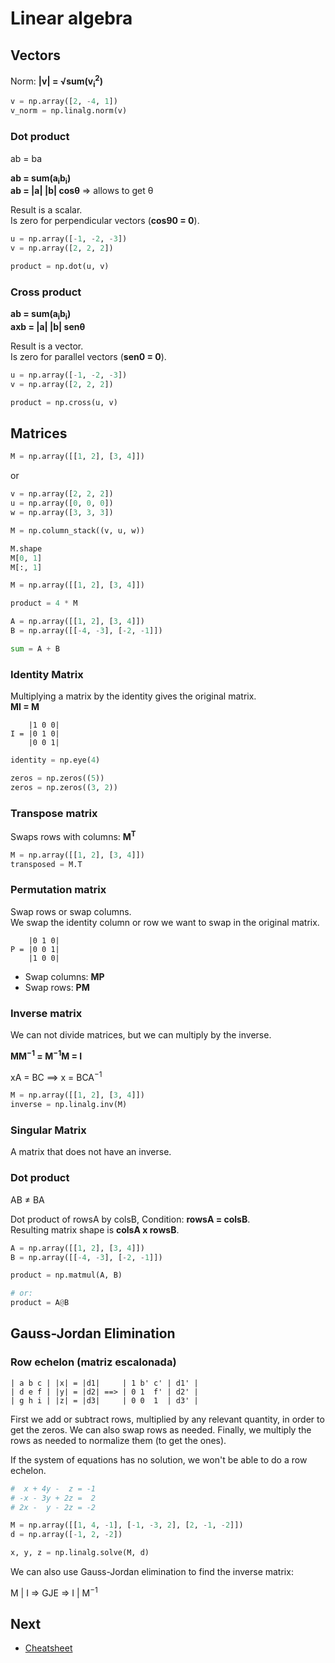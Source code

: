 # Linear algebra

## Vectors

Norm: **|v| = √sum(v<sub>i</sub><sup>2</sup>)**

```python
v = np.array([2, -4, 1])
v_norm = np.linalg.norm(v)
```


### Dot product

ab = ba

**ab = sum(a<sub>i</sub>b<sub>i</sub>)**  
**ab = |a| |b| cosθ** => allows to get θ

Result is a scalar.  
Is zero for perpendicular vectors (**cos90 = 0**).

```python
u = np.array([-1, -2, -3])
v = np.array([2, 2, 2])

product = np.dot(u, v)
```

### Cross product

**ab = sum(a<sub>i</sub>b<sub>i</sub>)**  
**axb = |a| |b| senθ**

Result is a vector.  
Is zero for parallel vectors (**sen0 = 0**).

```python
u = np.array([-1, -2, -3])
v = np.array([2, 2, 2])

product = np.cross(u, v)
```


## Matrices

```python
M = np.array([[1, 2], [3, 4]])
```

or

```python
v = np.array([2, 2, 2])
u = np.array([0, 0, 0])
w = np.array([3, 3, 3])

M = np.column_stack((v, u, w))
```

```python
M.shape
M[0, 1]
M[:, 1]
```

```python
M = np.array([[1, 2], [3, 4]])

product = 4 * M
```

```python
A = np.array([[1, 2], [3, 4]])
B = np.array([[-4, -3], [-2, -1]])

sum = A + B
```


### Identity Matrix

Multiplying a matrix by the identity gives the original matrix.  
**MI = M**

```plaintext
    |1 0 0|   
I = |0 1 0|
    |0 0 1|
```

```python
identity = np.eye(4)
```

```python
zeros = np.zeros((5))
zeros = np.zeros((3, 2))
```

### Transpose matrix

Swaps rows with columns: **M<sup>T</sup>**

```python
M = np.array([[1, 2], [3, 4]])
transposed = M.T
```

### Permutation matrix

Swap rows or swap columns.  
We swap the identity column or row we want to swap in the original matrix.

```plaintext
    |0 1 0|
P = |0 0 1|
    |1 0 0|
```
* Swap columns: **MP**
* Swap rows: **PM**


### Inverse matrix

We can not divide matrices, but we can multiply by the inverse.

**MM<sup>−1</sup> = M<sup>−1</sup>M = I**

xA = BC ==> x = BCA<sup>−1</sup>

```python
M = np.array([[1, 2], [3, 4]])
inverse = np.linalg.inv(M)
```


### Singular Matrix

A matrix that does not have an inverse.


### Dot product

AB ≠ BA

Dot product of rowsA by colsB, Condition: **rowsA = colsB**.  
Resulting matrix shape is **colsA x rowsB**.

```python
A = np.array([[1, 2], [3, 4]])
B = np.array([[-4, -3], [-2, -1]])

product = np.matmul(A, B)

# or:
product = A@B
```

## Gauss-Jordan Elimination


### Row echelon (matriz escalonada)

```
| a b c | |x| = |d1|     | 1 b' c' | d1' |
| d e f | |y| = |d2| ==> | 0 1  f' | d2' |
| g h i | |z| = |d3|     | 0 0  1  | d3' |
```

First we add or subtract rows, multiplied by any relevant quantity, in order to get the zeros. We can also swap rows as needed. Finally, we multiply the rows as needed to normalize them (to get the ones).

If the system of equations has no solution, we won't be able to do a row echelon.

```python
#  x + 4y -  z = -1
# -x - 3y + 2z =  2
# 2x -  y - 2z = -2

M = np.array([[1, 4, -1], [-1, -3, 2], [2, -1, -2]])
d = np.array([-1, 2, -2])

x, y, z = np.linalg.solve(M, d)
```

We can also use Gauss-Jordan elimination to find the inverse matrix:

M | I => GJE => I | M<sup>−1</sup>

## Next
* [Cheatsheet](https://www.codecademy.com/learn/learn-linear-algebra/modules/math-ds-linear-algebra/cheatsheet)
